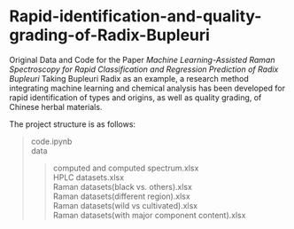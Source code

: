# Rapid-identification-and-quality-grading-of-Radix-Bupleuri
Original Data and Code for the Paper _Machine Learning-Assisted Raman Spectroscopy for Rapid Classification and Regression Prediction of Radix Bupleuri_
Taking Bupleuri Radix as an example, a research method integrating machine learning and chemical analysis has been developed for rapid identification of types and origins, as well as quality grading, of Chinese herbal materials.

The project structure is as follows:
>code.ipynb<br/>
>data
>>computed and computed spectrum.xlsx<br/>
>>HPLC datasets.xlsx<br/>
>>Raman datasets(black vs. others).xlsx<br/>
>>Raman datasets(different region).xlsx<br/>
>>Raman datasets(wild vs cultivated).xlsx<br/>
>>Raman datasets(with major component content).xlsx

